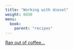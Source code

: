 ```yaml
---
title: "Working with diesel"
weight: 6030
menu:
  book:
    parent: "recipes"
---
```


[Ran out of coffee...](https://www.buymeacoffee.com/chrislearn)